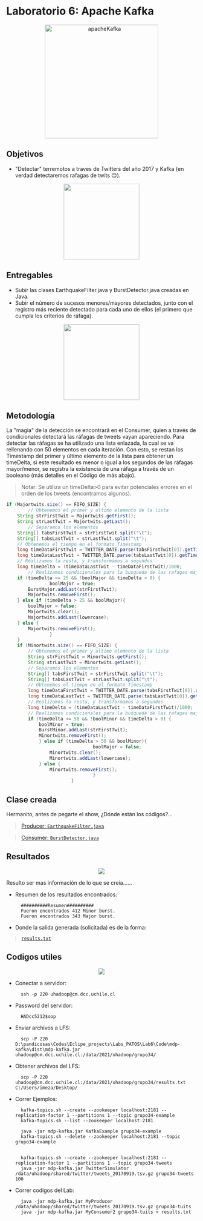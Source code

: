 # Laboratorio 6: Apache Kafka

<p align="center">
<img src="https://rajvansia.com/images/KafkaVitals.gif" alt="apacheKafka" height="300">
</p>

## Objetivos

- "Detectar" terremotos a traves de Twitters del año 2017 y Kafka (en verdad detectaremos rafagas de twits 😔).

<p align="center">
  <img height=200 src="https://media1.tenor.com/images/a40f47a6377a1b6e633c3a4c5965bf5e/tenor.gif?itemid=7423490">
</p>

## Entregables

- Subir las clases EarthquakeFilter.java y BurstDetector.java creadas en Java.
- Subir el número de sucesos menores/mayores detectados, junto con el registro más reciente detectado para cada uno de ellos (el primero que cumpla los criterios de ráfaga).

<p align="center">
  <img height=200 src="https://images.squarespace-cdn.com/content/v1/5bff4a2a75f9eec627d36396/1594578696859-X60SYJGSG86XHAVBT4I9/ke17ZwdGBToddI8pDm48kNKU_v8gJAcxDrmB-soKvj1Zw-zPPgdn4jUwVcJE1ZvWEtT5uBSRWt4vQZAgTJucoTqqXjS3CfNDSuuf31e0tVHCnm8a75afeGmEHZWkl5PmyTMMaUTKBnPyCeVGtabJSWQ6l2WM7tn7mqHTODzkmeM/tenor-2.gif">
</p>


## Metodología

La "magia" de la detección se encontrará en el Consumer, quien a través de condicionales detectará las ráfagas de tweets vayan apareciendo. Para detectar las ráfagas se ha utilizado una lista enlazada, la cual se va rellenando con 50 elementos en cada iteración. Con esto, se restan los Timestamp del primer y último elemento de la lista para obtener un timeDelta, si este resultado es menor o igual a los segundos de las ráfagas mayor/menor, se registra la existencia de una ráfaga a través de un booleano (más detalles en el Código de más abajo).

>Notar: Se utiliza un timeDelta>0 para evitar potenciales errores en el orden de los tweets (encontramos algunos).

```Java
if (Majortwits.size() == FIFO_SIZE) {
        // Obtenemos el primer y ultimo elemento de la lista
	String strFirstTwit = Majortwits.getFirst();
	String strLastTwit = Majortwits.getLast();
        // Separamos los elementos
	String[] tabsFirstTwit = strFirstTwit.split("\t");
	String[] tabsLastTwit = strLastTwit.split("\t");
	// Obtenemos el tiempo en el formato Timestamp
	long timeDataFirstTwit = TWITTER_DATE.parse(tabsFirstTwit[0]).getTime();
	long timeDataLastTwit = TWITTER_DATE.parse(tabsLastTwit[0]).getTime();
	// Realizamos la resta, y transformamos a segundos
	long timeDelta = (timeDataLastTwit - timeDataFirstTwit)/1000;
        // Realizamos condicionales para la busqueda de las rafagas major/minor
	if (timeDelta <= 25 && !boolMajor && timeDelta > 0) {
                boolMajor = true;
		BurstMajor.addLast(strFirstTwit);
		Majortwits.removeFirst();
	} else if (timeDelta > 25 && boolMajor){
		boolMajor = false;
		Majortwits.clear();
		Majortwits.addLast(lowercase);
	} else {
		Majortwits.removeFirst();
                }
	}
	if (Minortwits.size() == FIFO_SIZE) {
		// Obtenemos el primer y ultimo elemento de la lista
		String strFirstTwit = Minortwits.getFirst();
		String strLastTwit = Minortwits.getLast();
		// Separamos los elementos
		String[] tabsFirstTwit = strFirstTwit.split("\t");
		String[] tabsLastTwit = strLastTwit.split("\t");
		// Obtenemos el tiempo en el formato Timestamp
		long timeDataFirstTwit = TWITTER_DATE.parse(tabsFirstTwit[0]).getTime();
		long timeDataLastTwit = TWITTER_DATE.parse(tabsLastTwit[0]).getTime();
		// Realizamos la resta, y transformamos a segundos
		long timeDelta = (timeDataLastTwit - timeDataFirstTwit)/1000;
		// Realizamos condicionales para la busqueda de las rafagas major/minor
		if (timeDelta <= 50 && !boolMinor && timeDelta > 0) {
			boolMinor = true;
			BurstMinor.addLast(strFirstTwit);
			Minortwits.removeFirst();
			} else if (timeDelta > 50 && boolMinor){
                                boolMajor = false;
				Minortwits.clear();
				Minortwits.addLast(lowercase);
			} else {
				Minortwits.removeFirst();
                                }
                        }
```
## Clase creada

Hermanito, antes de pegarte el show, ¿Dónde están los códigos?...


> [Producer: `EarthquakeFilter.java`](https://github.com/Mezosky/Labs_PATOS/blob/main/Lab6/Code/mdp-kafka/src/org/mdp/kafka/cli/MyProducer.java)

> [Consumer: `BurstDetector.java`](https://github.com/Mezosky/Labs_PATOS/blob/main/Lab6/Code/mdp-kafka/src/org/mdp/kafka/cli/MyConsumer.java)

## Resultados

<p align="center">
  <img src="https://engineering.giphy.com/wp-content/uploads/2018/01/fiking.gif">
</p>

Resulto ser mas información de lo que se creia......

- Resumen de los resultados encontrados:

        ##########Resumen##########
        Fueron encontrados 412 Minor burst.
        Fueron encontrados 343 Major burst.

- Donde la salida generada (solicitada) es de la forma:

> [`results.txt`](https://raw.githubusercontent.com/Mezosky/Labs_PATOS/main/Lab6/Results/results.txt)

## Codigos utiles

<p align="center">
  <img src="https://www.therpf.com/forums/attachments/717068">
</p>

- Conectar a servidor:
        
        ssh -p 220 uhadoop@cm.dcc.uchile.cl

- Password del servidor: 

        HADcc5212$oop

- Enviar archivos a LFS: 

        scp -P 220 D:\pandicosas\Codes\Eclipe_projects\Labs_PATOS\Lab6\Code\mdp-kafka\dist\mdp-kafka.jar uhadoop@cm.dcc.uchile.cl:/data/2021/uhadoop/grupo34/

- Obtener archivos del LFS: 

        scp -P 220 uhadoop@cm.dcc.uchile.cl:/data/2021/uhadoop/grupo34/results.txt C:/Users/imeza/Desktop/

- Correr Ejemplos:

        kafka-topics.sh --create --zookeeper localhost:2181 --replication-factor 1 --partitions 1 --topic grupo34-example
        kafka-topics.sh --list --zookeeper localhost:2181

        java -jar mdp-kafka.jar KafkaExample grupo34-example
        kafka-topics.sh --delete --zookeeper localhost:2181 --topic grupo34-example


        kafka-topics.sh --create --zookeeper localhost:2181 --replication-factor 1 --partitions 1 --topic grupo34-tweets
        java -jar mdp-kafka.jar TwitterSimulator /data/uhadoop/shared/twitter/tweets_20170919.tsv.gz grupo34-tweets 100

- Correr codigos del Lab:

        java -jar mdp-kafka.jar MyProducer /data/uhadoop/shared/twitter/tweets_20170919.tsv.gz grupo34-tuits
        java -jar mdp-kafka.jar MyConsumer2 grupo34-tuits > results.txt



        